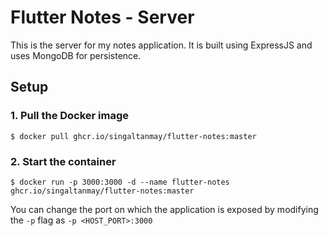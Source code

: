 # Flutter Notes - Server

This is the server for my notes application. It is built using ExpressJS and uses MongoDB for persistence.


## Setup
### 1. Pull the Docker image
```angular2html
$ docker pull ghcr.io/singaltanmay/flutter-notes:master
```

### 2. Start the container
```angular2html
$ docker run -p 3000:3000 -d --name flutter-notes ghcr.io/singaltanmay/flutter-notes:master
```
You can change the port on which the application is exposed by modifying the `-p` flag as `-p <HOST_PORT>:3000`
